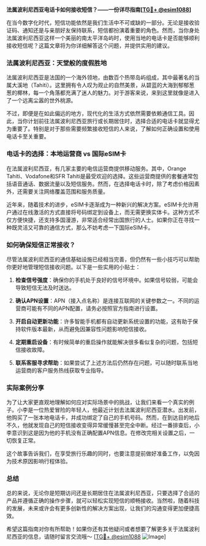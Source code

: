 **法属波利尼西亚电话卡如何接收短信？——一份详尽指南[[TG💪+ @esim1088](https://t.me/s/esim1088)]**

在当今数字化时代，短信功能依然是我们生活中不可或缺的一部分。无论是接收验证码、通知还是与亲朋好友保持联系，短信都扮演着重要的角色。然而，当你身处法属波利尼西亚这样一个美丽的南太平洋岛屿时，使用当地的电话卡是否能够顺利接收短信呢？这篇文章将为你详细解答这个问题，并提供实用的建议。

### 法属波利尼西亚：天堂般的度假胜地

法属波利尼西亚是法国的一个海外领地，由数百个热带岛屿组成，其中最著名的当属大溪地（Tahiti）。这里拥有令人叹为观止的自然美景，从碧蓝的大海到郁郁葱葱的椰林，每一个角落都充满了迷人的魅力。对于游客来说，来到这里就像是进入了一个远离尘嚣的世外桃源。

不过，即便是在如此偏远的地方，现代化的生活方式依然需要依赖通信工具。因此，当你计划前往法属波利尼西亚旅行或长期居住时，选择合适的电话卡就显得尤为重要了。特别是对于那些需要频繁接收短信的人来说，了解如何正确设置和使用电话卡至关重要。

### 电话卡的选择：本地运营商 vs 国际eSIM卡

在法属波利尼西亚，有几家主要的电信运营商提供移动服务。其中，Orange Tahiti、Vodafone和SFR Tahiti是最受欢迎的选择。这些运营商提供的套餐通常包括语音通话、数据流量以及短信服务。然而，在选择电话卡时，除了考虑价格因素外，还需要关注网络覆盖范围和服务质量。

近年来，随着技术的进步，eSIM卡逐渐成为一种新兴的解决方案。eSIM卡允许用户通过在线激活的方式直接将号码绑定到设备上，而无需更换实体卡。这种方式不仅方便快捷，还支持多国漫游，非常适合经常出国旅行的人士。如果你正在寻找一种既灵活又可靠的通信方式，那么不妨考虑一下国际eSIM卡。

### 如何确保短信正常接收？

尽管法属波利尼西亚的通信基础设施已经相当完善，但仍然有一些小技巧可以帮助你更好地管理短信接收问题。以下是一些实用的小贴士：

1. **检查信号强度**：确保你的手机处于良好的信号环境中。如果信号较弱，可能会导致短信无法及时送达。
   
2. **确认APN设置**：APN（接入点名称）是连接互联网的关键参数之一。不同的运营商可能有不同的APN配置，请务必按照官方指南进行设置。
   
3. **开启自动更新功能**：许多智能手机都有自动更新系统设置的功能，这有助于保持软件版本最新，从而避免因兼容性问题影响短信接收。
   
4. **定期重启设备**：有时候简单的重启操作就能解决很多看似复杂的问题，包括短信接收故障。

5. **联系客服寻求帮助**：如果尝试了上述方法后仍然存在问题，可以随时联系当地运营商的客户服务热线获取专业指导。

### 实际案例分享

为了让大家更直观地理解如何应对实际场景中的挑战，让我们来看一个真实的例子。小李是一位热爱冒险的年轻人，他最近计划去法属波利尼西亚潜水。出发前，他购买了一张本地电话卡，并成功绑定了自己的手机号码。然而，在到达目的地后不久，他就发现自己的短信接收变得异常缓慢甚至完全中断。经过一番排查后，小李意识到这是因为他的手机没有正确配置APN信息。在修改完相关设置之后，一切恢复正常。

这个故事告诉我们，在享受旅行乐趣的同时，也要注意提前做好准备工作，以免因为技术原因影响行程体验。

### 总结

总的来说，无论你是短期访问还是长期居住在法属波利尼西亚，只要选择了合适的产品并遵循正确的操作步骤，就可以轻松实现短信的顺畅接收。当然啦，随着科技的发展，未来或许会有更多创新性的解决方案出现，让我们的沟通变得更加便捷高效。

希望这篇指南对你有所帮助！如果你还有其他疑问或者想要了解更多关于法属波利尼西亚的信息，请随时留言交流哦～ [[TG💪+ @esim1088](https://t.me/s/esim1088) ![Image](https://i.postimg.cc/4NQfJmqS/Snipaste-2025-05-13-00-14-12.png)]
